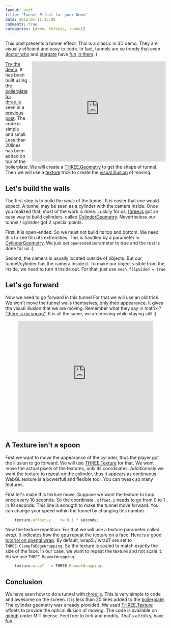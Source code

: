 ```yaml
---
layout: post
title: "Tunnel Effect for your Demo"
date: 2012-01-11 13:00
comments: true
categories: [demo, threejs, tunnel]
---
```


This post presents a tunnel effect.
This is a classic in 3D demo.
They are visually efficient and easy to code.
In fact, tunnels are so trendy that
even
[doctor who](http://en.wikipedia.org/wiki/Doctor_Who)
and
[stargate](http://en.wikipedia.org/wiki/Stargate)
have
[fun](http://www.youtube.com/watch?v=IKo9f5npLNM)
[in them](http://www.youtube.com/watch?v=KDIdJtW0vN4)
:)

<iframe src="http://jeromeetienne.github.com/tunnelgl/"
	webkitallowfullscreen mozallowfullscreen allowfullscreen 
	width="420" height="315" frameborder="0" style="float: right; margin-left: 1em;">
</iframe>

[Try the demo](http://jeromeetienne.github.com/tunnelgl/).
It has been built using the
[boilerplate for three.js](https://github.com/jeromeetienne/threejsboilerplate)
seen in a
[previous post](/blog/2011/12/20/boilerplate-for-three-js/).
The code is simple and small.
Less than 20lines has been added on top of the boilerplate.
We will create a
[THREE.Geometry](https://github.com/mrdoob/three.js/blob/master/src/core/Geometry.js)
to get the shape of tunnel.
Then we will use a
[texture](https://github.com/mrdoob/three.js/blob/master/src/textures/Texture.js)
trick to create the
[visual illusion](http://en.wikipedia.org/wiki/Optical_illusion)
of moving.

<!-- more -->

## Let's build the walls

The first step is to build the *walls* of the tunnel.
It is easier that one would expect.
A tunnel may be seen as a cylinder with the camera inside.
Once you realized that, most of the work is done.
Luckily for us,
[three.js](https://github.com/mrdoob/three.js/)
got an easy way to build cylinders, called
[CylinderGeometry](https://github.com/mrdoob/three.js/blob/master/src/extras/geometries/CylinderGeometry.js).
Nevertheless our tunnel / cylinder got 2 special points.

First, it is open-ended. So we must not build its top and bottom.
We need this to see thru its extremities.
This is handled by a parameter in
[CylinderGeometry](https://github.com/mrdoob/three.js/blob/master/src/extras/geometries/CylinderGeometry.js).
We just set ```openended``` parameter to true and the rest is done for us :)

Second, the camera is usually located outside of objects.
But our tunnel/cylinder has the camera inside it.
To make our object visible from the inside, we need to turn it inside out.
For that, just use ```mesh.flipSided = true```

## Let's go forward

Now we need to go forward in this tunnel
For that we will use an old trick.
We won't move the tunnel walls themselves, only their appearance.
It gives the visual illusion that we are moving.
Remember what they say in matrix ?
["there is no spoon"](http://www.youtube.com/watch?v=dzm8kTIj_0M).
It is all the same, we are moving while staying still :)

<center>
	<iframe width="425" height="349" src="http://www.youtube.com/embed/dzm8kTIj_0M?hl=en&fs=1" frameborder="0" allowfullscreen></iframe>
</center>

## A Texture isn't a spoon

First we want to move the appearance of the cylinder, thus the player got the illusion to go forward.
We will use [THREE.Texture](https://github.com/mrdoob/three.js/blob/master/src/textures/Texture.js) for that.
We wont move the actual pixels of the textures, only its coordinates.
Additionnaly we want the texture to repeat on the cylinder, thus it appears as continuous.
WebGL texture is a powerfull and flexible tool.
You can tweak so many features.

First let's make this texture move.
Suppose we want the texture to loop once every 10 seconds.
So the coordinate ```.offset.y``` needs to go from 0 to 1 in 10 seconds.
This line is enougth to make the tunnel move forward.
You can change your speed within the tunnel by changing this number.

```javascript
	texture.offset.y	+= 0.1 * seconds;
```

Now the texture repetition. 
For that we will use a texture parameter called *wrap*.
It indicates how the gpu repeat the texture on a face.
Here is a good
[tutorial on opengl wrap](http://lucera-project.blogspot.com/2010/06/opengl-wrap.html).
By default, wrapS / wrapT are set to ```THREE.ClampToEdgeWrapping```.
So the texture is scaled to match exactly the size of the face.
In our case, we want to repeat the texture and not scale it.
So we use ```THREE.RepeatWrapping```.

```javascript
	texture.wrapT	= THREE.RepeatWrapping;
```

## Conclusion
We have seen how to do a tunnel with
[three.js](https://github.com/mrdoob/three.js/).
This is very simple to code and awesome on the screen.
It is less than 20 lines added to the [boilerplate](https://github.com/jeromeetienne/threejsboilerplate).
The cylinder geometry was already provided.
We used
[THREE.Texture](https://github.com/mrdoob/three.js/blob/master/src/textures/Texture.js)
offsets to provide the optical illusion of moving.
The code is available on
[github](https://github.com/jeromeetienne/tunnelgl)
under MIT license.
Feel free to fork and modify.
That's all folks, have fun.
